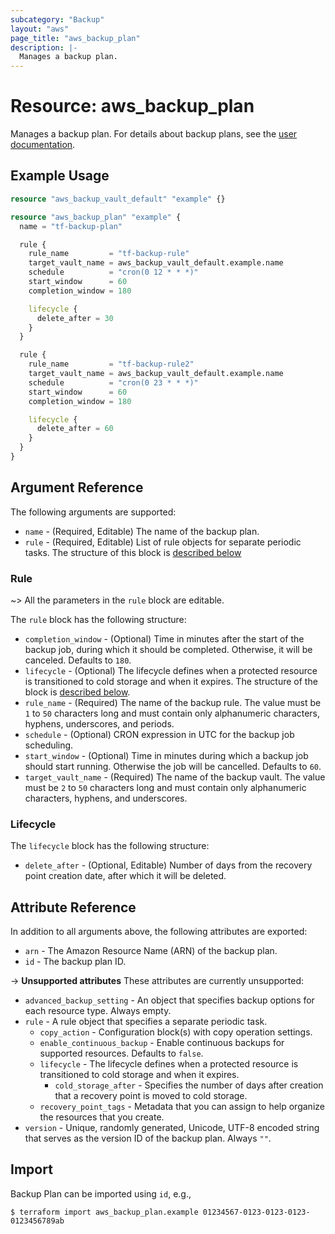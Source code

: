 ```yaml
---
subcategory: "Backup"
layout: "aws"
page_title: "aws_backup_plan"
description: |-
  Manages a backup plan.
---
```


[backup-plan]: https://docs.cloud.croc.ru/en/services/backup/operations.html#backupplan

# Resource: aws_backup_plan

Manages a backup plan. For details about backup plans, see the [user documentation][backup-plan].

## Example Usage

```terraform
resource "aws_backup_vault_default" "example" {}

resource "aws_backup_plan" "example" {
  name = "tf-backup-plan"

  rule {
    rule_name         = "tf-backup-rule"
    target_vault_name = aws_backup_vault_default.example.name
    schedule          = "cron(0 12 * * *)"
    start_window      = 60
    completion_window = 180

    lifecycle {
      delete_after = 30
    }
  }

  rule {
    rule_name         = "tf-backup-rule2"
    target_vault_name = aws_backup_vault_default.example.name
    schedule          = "cron(0 23 * * *)"
    start_window      = 60
    completion_window = 180

    lifecycle {
      delete_after = 60
    }
  }
}
```

## Argument Reference

The following arguments are supported:

* `name` - (Required, Editable) The name of the backup plan.
* `rule` - (Required, Editable) List of rule objects for separate periodic tasks. The structure of this block is [described below](#rule)

### Rule

~> All the parameters in the `rule` block are editable.

The `rule` block has the following structure:

* `completion_window` - (Optional) Time in minutes after the start of the backup job, during which it should be completed. Otherwise, it will be canceled. Defaults to `180`.
* `lifecycle` - (Optional) The lifecycle defines when a protected resource is transitioned to cold storage and when it expires. The structure of the block is [described below](#lifecycle).
* `rule_name` - (Required) The name of the backup rule. The value must be `1` to `50` characters long and must contain only alphanumeric characters, hyphens, underscores, and periods.
* `schedule` - (Optional) CRON expression in UTC for the backup job scheduling.
* `start_window` - (Optional) Time in minutes during which a backup job should start running. Otherwise the job will be cancelled. Defaults to `60`.
* `target_vault_name` - (Required) The name of the backup vault. The value must be `2` to `50` characters long and must contain only alphanumeric characters, hyphens, and underscores.

### Lifecycle

The `lifecycle` block has the following structure:

* `delete_after` - (Optional, Editable) Number of days from the recovery point creation date, after which it will be deleted.

## Attribute Reference

In addition to all arguments above, the following attributes are exported:

* `arn` - The Amazon Resource Name (ARN) of the backup plan.
* `id` - The backup plan ID.

->  **Unsupported attributes**
These attributes are currently unsupported:

* `advanced_backup_setting` - An object that specifies backup options for each resource type. Always empty.
* `rule` - A rule object that specifies a separate periodic task.
    * `copy_action` - Configuration block(s) with copy operation settings.
    * `enable_continuous_backup` - Enable continuous backups for supported resources. Defaults to `false`.
    * `lifecycle` - The lifecycle defines when a protected resource is transitioned to cold storage and when it expires.
        * `cold_storage_after` - Specifies the number of days after creation that a recovery point is moved to cold storage.
    * `recovery_point_tags` - Metadata that you can assign to help organize the resources that you create.
* `version` - Unique, randomly generated, Unicode, UTF-8 encoded string that serves as the version ID of the backup plan. Always `""`.

## Import

Backup Plan can be imported using `id`, e.g.,

```
$ terraform import aws_backup_plan.example 01234567-0123-0123-0123-0123456789ab
```
